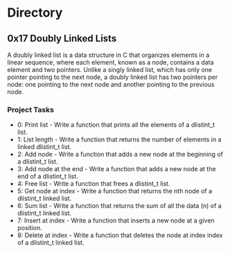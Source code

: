 
# Directory 

## 0x17 Doubly Linked Lists


A doubly linked list is a data structure in C that organizes elements in a linear sequence, where each element, known as a node, contains a data element and two pointers. Unlike a singly linked list, which has only one pointer pointing to the next node, a doubly linked list has two pointers per node: one pointing to the next node and another pointing to the previous node.

### Project Tasks 

- 0: Print list - Write a function that prints all the elements of a dlistint_t list.
- 1: List length - Write a function that returns the number of elements in a linked dlistint_t list.
- 2: Add node - Write a function that adds a new node at the beginning of a dlistint_t list.
- 3: Add node at the end - Write a function that adds a new node at the end of a dlistint_t list.
- 4: Free list - Write a function that frees a dlistint_t list.
- 5: Get node at index - Write a function that returns the nth node of a dlistint_t linked list.
- 6: Sum list - Write a function that returns the sum of all the data (n) of a dlistint_t linked list.
- 7: Insert at index - Write a function that inserts a new node at a given position.
- 8: Delete at index - Write a function that deletes the node at index index of a dlistint_t linked list.



